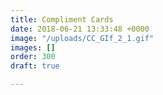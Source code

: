 ```yaml
---
title: Compliment Cards
date: 2018-06-21 13:33:48 +0000
image: "/uploads/CC_GIf_2_1.gif"
images: []
order: 300
draft: true

---
```

